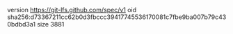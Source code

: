 version https://git-lfs.github.com/spec/v1
oid sha256:d73367211cc62b0d3fbccc39417745536170081c7fbe9ba007b79c430bdbd3a1
size 3881
